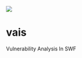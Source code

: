 <img src="https://cloud.githubusercontent.com/assets/13212227/26788306/c2e12516-4a47-11e7-913f-7550f70c13e0.png" align="center">

# vais
Vulnerability Analysis In SWF
